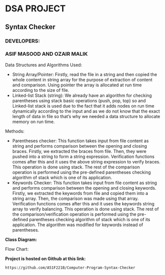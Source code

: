 # DSA PROJECT

## Syntax Checker

### DEVELOPERS:

### ASIF MASOOD AND OZAIR MALIK


Data Structures and Algorithms Used:

- String Array/Pointer:
    Firstly, read the file in a string and then copied the whole content in string array for the
    purpose of extraction of content and comparison. Using pointer the array is allocated at
    run time according to the size of file.
- Linked-list Stack (string):
    We already have an algorithm for checking parentheses using stack basic operations
    (push, pop, top) so and Linked-list stack is used due to the fact that it adds nodes on run
    time dynamically according to the input and as we do not know that the exact length of
    data in file so that’s why we needed a data structure to allocate memory on run time.

Methods:

- Parentheses checker:
    This function takes input from file content as string and performs comparison between
    the opening and closing braces.
    Firstly, we extracted the braces from file.
    Then, they were pushed into a string to form a string expression.
    Verification functions comes after this and it uses the above string expression to verify
    braces.
    This operation is done using stack.
    The rest of the comparison operation is performed using the pre-defined parentheses
    checking algorithm of stack which is one of its application.
- Keywords Checker:
    This function takes input from file content as string and performs comparison between
    the opening and closing keywords.
    Firstly, we extracted the keywords from file and copied them into a string array.
    Then, the comparison was made using that array.
    Verification functions comes after this and it uses the keywords string array to verify
    balancing.
    This operation is done using stack.
    The rest of the comparison/verification operation is performed using the pre-defined
    parentheses checking algorithm of stack which is one of its application. The algorithm
    was modified for keywords instead of parentheses.


**Class Diagram:**


Flow Chart:

**Project is hosted on Github at this link:**

```
https://github.com/A51F221B/Computer-Program-Syntax-Checker
```

